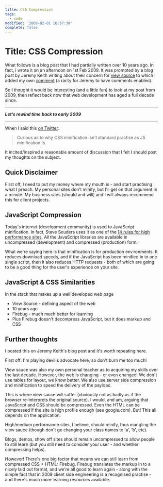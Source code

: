 ```yaml
---
title: CSS Compression
tags:
  - code
modified: '2009-02-01 16:37:30'
complete: false
---
```


# Title: CSS Compression

What follows is a blog post that I had partially written over 10 years ago. In fact, I wrote it on an afternoon on 1st Feb 2009. It was prompted by a blog post by Jeremy Keith writing about their concern for [view source](https://adactio.com/journal/1550) to which I added my own [comment](https://adactio.com/journal/1550#comment285) (a rarity for Jeremy to have comments enabled).

So I thought it would be interesting (and a little fun) to look at my post from 2009, then reflect back now that web development has aged a full decade since.

<!--more-->

---

**_Let's rewind time back to early 2009_**

---

When I said this [on Twitter](https://twitter.com/rem/status/1163407522):

> Curious as to why CSS minification isn't standard practise as JS minification is.

It incited/inspired a reasonable amount of discussion that I felt I should post my thoughts on the subject.

<!--more-->

## Quick Disclaimer

First off, I need to put my money where my mouth is - and start practising what I preach.  My personal sites don't minify, but I'll get on that argument in a minute.  My business sites (should and will) and I will always recommend this for client projects.

## JavaScript Compression

Today's internet (development community) is used to JavaScript minification. In fact, Steve Souders uses it as one of the [14 rules for high performance sites](http://stevesouders.com/hpws/ "High Performance Web Sites").  All the JavaScript libraries are available in uncompressed (development) and compressed (production) form.

What we're saying here is that minification is for production environments.  It reduces download speeds, and if the JavaScript has been minified in to one single script, then it also reduces HTTP requests - both of which are going to be a good thing for the user's experience on your site.

## JavaScript & CSS Similarities

In the stack that makes up a well developed web page

- View Source - defining aspect of the web
- 10 years ago
- Firebug - much much better for learning
- Plus Firebug doesn't decompress JavaScript, but it does markup and CSS

## Further thoughts

I posted this on Jeremy Keith's blog post and it's worth repeating here.

First off: I'm playing devil's advocate here, so don't burn me too much!

View sauce was also my own personal teacher as to acquiring my skills over the last decade. However, the web is changing - or even changed. We don't use tables for layout, we know better. We also use server side compression and minification to speed the delivery of the payload.

This is where view sauce will suffer (obviously not as badly as if the browser re-interprets the original source). I would, and am, arguing that JavaScript and CSS should be compressed. Even the HTML can be compressed if the site is high profile enough (see google.com). But! This all depends on the application.

High/medium performance sites, I believe, should minify, thus mangling the view sauce (though don't go changing your class names to ‘a', ‘b', etc).

Blogs, demos, show off sites should remain uncompressed to allow people to still learn (but you still need to consider your user - and whether compressing helps).

However! There's one big factor that means we can still learn from compressed CSS + HTML: Firebug. Firebug translates the markup in to a nicely laid out format, and we're all good to learn again - along with the simple fact that in 2009 client side engineering is a recognised practise - and there's much more learning resources available.

